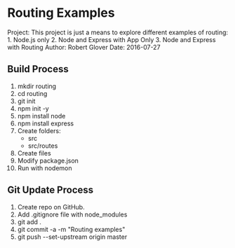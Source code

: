 # Routing Examples

Project:  This project is just a means to explore different examples of routing:
          1.  Node.js only
          2.  Node and Express with App Only
          3.  Node and Express with Routing
Author:   Robert Glover
Date:     2016-07-27

## Build Process

1.  mkdir routing
2.  cd routing
3.  git init
4.  npm init -y
5.  npm install node
6.  npm install express
7.  Create folders:
    - src
    - src/routes
8.  Create files
9.  Modify package.json
10. Run with nodemon

## Git Update Process
1.  Create repo on GitHub.
2.  Add .gitignore file with node_modules
3.  git add .
4.  git commit -a -m "Routing examples"
5.  git push --set-upstream origin master

